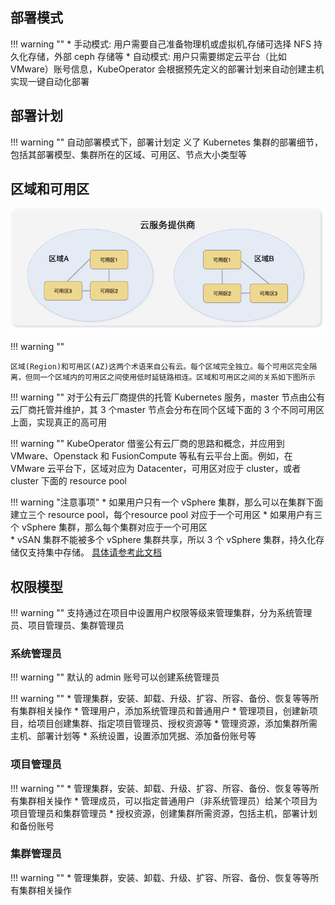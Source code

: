 
## 部署模式

!!! warning ""
    * 手动模式: 用户需要自己准备物理机或虚拟机,存储可选择 NFS 持久化存储，外部 ceph 存储等
    * 自动模式: 用户只需要绑定云平台（比如 VMware）账号信息，KubeOperator 会根据预先定义的部署计划来自动创建主机实现一键自动化部署

## 部署计划

!!! warning ""
    自动部署模式下，部署计划定 义了 Kubernetes 集群的部署细节，包括其部署模型、集群所在的区域、可用区、节点大小类型等

## 区域和可用区

![region-zone](img/ko-region.png)

!!! warning ""

    区域(Region)和可用区(AZ)这两个术语来自公有云。每个区域完全独立。每个可用区完全隔离，但同一个区域内的可用区之间使用低时延链路相连。区域和可用区之间的关系如下图所示

!!! warning ""
    对于公有云厂商提供的托管 Kubernetes 服务，master 节点由公有云厂商托管并维护，其 3 个master 节点会分布在同个区域下面的 3 个不同可用区上面，实现真正的高可用

!!! warning ""
    KubeOperator 借鉴公有云厂商的思路和概念，并应用到 VMware、Openstack 和 FusionCompute 等私有云平台上面。例如，在 VMware 云平台下，区域对应为 Datacenter，可用区对应于 cluster，或者 cluster 下面的 resource pool

!!! warning "注意事项"
    * 如果用户只有一个 vSphere 集群，那么可以在集群下面建立三个 resource pool，每个resource pool 对应于一个可用区
    * 如果用户有三个 vSphere 集群，那么每个集群对应于一个可用区  
    * vSAN 集群不能被多个 vSphere 集群共享，所以 3 个 vSphere 集群，持久化存储仅支持集中存储。 [具体请参考此文档](https://docs.vmware.com/en/VMware-Enterprise-PKS/1.5/vmware-enterprise-pks-15/GUID-vsphere-persistent-storage.html)

## 权限模型

!!! warning ""
    支持通过在项目中设置用户权限等级来管理集群，分为系统管理员、项目管理员、集群管理员

### 系统管理员

!!! warning ""
    默认的 admin 账号可以创建系统管理员

!!! warning ""
    * 管理集群，安装、卸载、升级、扩容、所容、备份、恢复等等所有集群相关操作
    * 管理用户，添加系统管理员和普通用户
    * 管理项目，创建新项目，给项目创建集群、指定项目管理员、授权资源等
    * 管理资源，添加集群所需主机、部署计划等
    * 系统设置，设置添加凭据、添加备份账号等

### 项目管理员

!!! warning ""
    * 管理集群，安装、卸载、升级、扩容、所容、备份、恢复等等所有集群相关操作
    * 管理成员，可以指定普通用户（非系统管理员）给某个项目为项目管理员和集群管理员
    * 授权资源，创建集群所需资源，包括主机，部署计划和备份账号

### 集群管理员

!!! warning ""
    * 管理集群，安装、卸载、升级、扩容、所容、备份、恢复等等所有集群相关操作